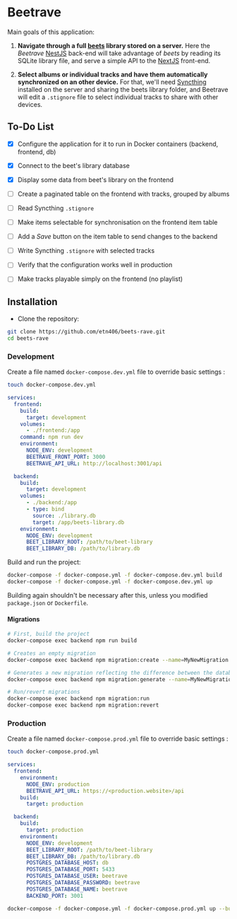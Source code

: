 # Beetrave

Main goals of this application:

1. **Navigate through a full [beets](https://beets.readthedocs.io) library stored on a server.**
   Here the _Beetrave_ [NestJS](https://nestjs.com/) back-end will take advantage of _beets_ by reading its SQLite library file, and serve a simple API to the [NextJS](https://nextjs.org/) front-end.

2. **Select albums or individual tracks and have them automatically synchronized on an other device.** For that, we'll need [Syncthing](https://syncthing.net/) installed on the server and sharing the beets library folder, and Beetrave will edit a `.stignore` file to select individual tracks to share with other devices.

## To-Do List

- [x] Configure the application for it to run in Docker containers (backend, frontend, db)

- [x] Connect to the beet's library database

- [x] Display some data from beet's library on the frontend

- [ ] Create a paginated table on the frontend with tracks, grouped by albums

- [ ] Read Syncthing `.stignore`

- [ ] Make items selectable for synchronisation on the frontend item table

- [ ] Add a _Save_ button on the item table to send changes to the backend

- [ ] Write Syncthing `.stignore` with selected tracks

- [ ] Verify that the configuration works well in production

- [ ] Make tracks playable simply on the frontend (no playlist)

## Installation

- Clone the repository:

```sh
git clone https://github.com/etn406/beets-rave.git
cd beets-rave
```

### Development

Create a file named `docker-compose.dev.yml` file to override basic settings :

```sh
touch docker-compose.dev.yml
```

```yml
services:
  frontend:
    build:
      target: development
    volumes:
      - ./frontend:/app
    command: npm run dev
    environment:
      NODE_ENV: development
      BEETRAVE_FRONT_PORT: 3000
      BEETRAVE_API_URL: http://localhost:3001/api

  backend:
    build:
      target: development
    volumes:
      - ./backend:/app
      - type: bind
        source: ./library.db
        target: /app/beets-library.db
    environment:
      NODE_ENV: development
      BEET_LIBRARY_ROOT: /path/to/beet-library
      BEET_LIBRARY_DB: /path/to/library.db
```

Build and run the project:

```sh
docker-compose -f docker-compose.yml -f docker-compose.dev.yml build
docker-compose -f docker-compose.yml -f docker-compose.dev.yml up
```

Building again shouldn't be necessary after this,
unless you modified `package.json` or `Dockerfile`.

#### Migrations

```sh
# First, build the project
docker-compose exec backend npm run build
```

```sh
# Creates an empty migration
docker-compose exec backend npm migration:create --name=MyNewMigration

# Generates a new migration reflecting the difference between the database and the Entities definitions
docker-compose exec backend npm migration:generate --name=MyNewMigration

# Run/revert migrations
docker-compose exec backend npm migration:run
docker-compose exec backend npm migration:revert
```

### Production

Create a file named `docker-compose.prod.yml` file to override basic settings :

```sh
touch docker-compose.prod.yml
```

```yml
services:
  frontend:
    environment:
      NODE_ENV: production
      BEETRAVE_API_URL: https://<production.website>/api
    build:
      target: production

  backend:
    build:
      target: production
    environment:
      NODE_ENV: development
      BEET_LIBRARY_ROOT: /path/to/beet-library
      BEET_LIBRARY_DB: /path/to/library.db
      POSTGRES_DATABASE_HOST: db
      POSTGRES_DATABASE_PORT: 5433
      POSTGRES_DATABASE_USER: beetrave
      POSTGRES_DATABASE_PASSWORD: beetrave
      POSTGRES_DATABASE_NAME: beetrave
      BACKEND_PORT: 3001
```

```sh
docker-compose -f docker-compose.yml -f docker-compose.prod.yml up --build -d
```

